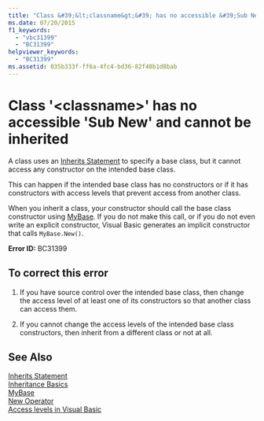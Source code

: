 ```yaml
---
title: "Class &#39;&lt;classname&gt;&#39; has no accessible &#39;Sub New&#39; and cannot be inherited"
ms.date: 07/20/2015
f1_keywords: 
  - "vbc31399"
  - "BC31399"
helpviewer_keywords: 
  - "BC31399"
ms.assetid: 035b333f-ff6a-4fc4-bd36-82f40b1d8bab
---
```

# Class &#39;&lt;classname&gt;&#39; has no accessible &#39;Sub New&#39; and cannot be inherited
A class uses an [Inherits Statement](../../visual-basic/language-reference/statements/inherits-statement.md) to specify a base class, but it cannot access any constructor on the intended base class.  
  
 This can happen if the intended base class has no constructors or if it has constructors with access levels that prevent access from another class.  
  
 When you inherit a class, your constructor should call the base class constructor using [MyBase](~/docs/visual-basic/programming-guide/program-structure/me-my-mybase-and-myclass.md#mybase). If you do not make this call, or if you do not even write an explicit constructor, Visual Basic generates an implicit constructor that calls `MyBase.New()`.  
  
 **Error ID:** BC31399  
  
## To correct this error  
  
1. If you have source control over the intended base class, then change the access level of at least one of its constructors so that another class can access them.  
  
2. If you cannot change the access levels of the intended base class constructors, then inherit from a different class or not at all.  
  
## See Also  
 [Inherits Statement](../../visual-basic/language-reference/statements/inherits-statement.md)  
 [Inheritance Basics](../../visual-basic/programming-guide/language-features/objects-and-classes/inheritance-basics.md)  
 [MyBase](~/docs/visual-basic/programming-guide/program-structure/me-my-mybase-and-myclass.md#mybase)  
 [New Operator](../../visual-basic/language-reference/operators/new-operator.md)  
 [Access levels in Visual Basic](../../visual-basic/programming-guide/language-features/declared-elements/access-levels.md)
